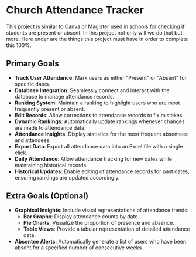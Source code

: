 # Church Attendance Tracker

This project is similar to Canva or Magister used in schools for checking if students are present or absent.
In this project not only will we do that but more. Here under are the things this project must have in order to complete
this 100%.

## Primary Goals
- **Track User Attendance**: Mark users as either "Present" or "Absent" for specific dates.
- **Database Integration**: Seamlessly connect and interact with the database to manage attendance records.
- **Ranking System**: Maintain a ranking to highlight users who are most frequently present or absent.
- **Edit Records**: Allow corrections to attendance records to fix mistakes.
- **Dynamic Rankings**: Automatically update rankings whenever changes are made to attendance data.
- **Attendance Insights**: Display statistics for the most frequent absentees and attendees.
- **Export Data**: Export all attendance data into an Excel file with a single click.
- **Daily Attendance**: Allow attendance tracking for new dates while maintaining historical records.
- **Historical Updates**: Enable editing of attendance records for past dates, ensuring rankings are updated accordingly.

## Extra Goals (Optional)
- **Graphical Insights**: Include visual representations of attendance trends:
  - **Bar Graphs**: Display attendance counts by date.
  - **Pie Charts**: Visualize the proportion of presence and absence.
  - **Table Views**: Provide a tabular representation of detailed attendance data.
- **Absentee Alerts**: Automatically generate a list of users who have been absent for a specified number of consecutive weeks.
